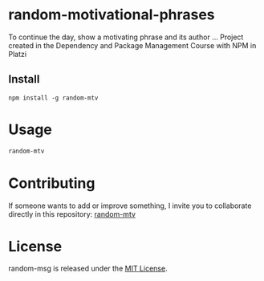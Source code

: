 # random-motivational-phrases

To continue the day, show a motivating phrase and its author ...
Project created in the Dependency and Package Management Course with NPM in Platzi

## Install

```npm
npm install -g random-mtv
```

# Usage

```bash
random-mtv
```

# Contributing
If someone wants to add or improve something, I invite you to collaborate directly in this repository: [random-mtv](https://github.com/platzi/npm-random-msg)

# License
random-msg is released under the [MIT License](https://opensource.org/licenses/MIT).